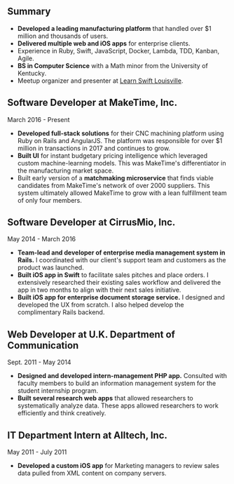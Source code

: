 ## Summary

- **Developed a leading manufacturing platform** that handled over $1 million and thousands of users.
- **Delivered multiple web and iOS apps** for enterprise clients.
- Experience in Ruby, Swift, JavaScript, Docker, Lambda, TDD, Kanban, Agile.
- **BS in Computer Science** with a Math minor from the University of Kentucky.
- Meetup organizer and presenter at [Learn Swift Louisville](http://www.meetup.com/Learn-Swift-Louisville).

## Software Developer at MakeTime, Inc.

March 2016 - Present

- **Developed full-stack solutions** for their CNC machining platform using Ruby on Rails and AngularJS. The platform was responsible for over $1 million in transactions in 2017 and continues to grow.
- **Built UI** for instant budgetary pricing intelligence which leveraged custom machine-learning models. This was MakeTime's differentiator in the manufacturing market space.
- Built early version of a **matchmaking microservice** that finds viable candidates from MakeTime's network of over 2000 suppliers. This system ultimately allowed MakeTime to grow with a lean fulfillment team of only four members.

## Software Developer at CirrusMio, Inc.

May 2014 - March 2016

- **Team-lead and developer of enterprise media management system in Rails.** I coordinated with our client's support team and customers as the product was launched.
- **Built iOS app in Swift** to facilitate sales pitches and place orders. I extensively researched their existing sales workflow and delivered the app in two months to align with their next sales initiative.
- **Built iOS app for enterprise document storage service.** I designed and developed the UX from scratch. I also helped develop the complimentary Rails backend.

## Web Developer at U.K. Department of Communication

Sept. 2011 - May 2014

- **Designed and developed intern-management PHP app.** Consulted with faculty members to build an information management system for the student internship program.
- **Built several research web apps** that allowed researchers to systematically analyze data. These apps allowed researchers to work efficiently and think creatively.

## IT Department Intern at Alltech, Inc.

May 2011 - July 2011

- **Developed a custom iOS app** for Marketing managers to review sales data pulled from XML content on company servers. 